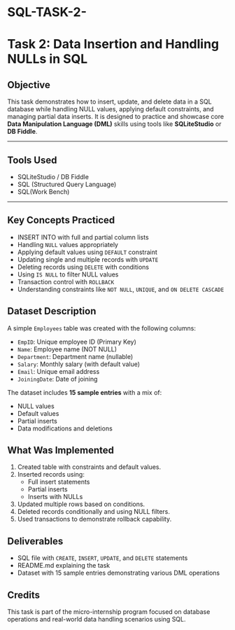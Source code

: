 # SQL-TASK-2-
#  Task 2: Data Insertion and Handling NULLs in SQL

##  Objective
This task demonstrates how to insert, update, and delete data in a SQL database while handling NULL values, applying default constraints, and managing partial data inserts. It is designed to practice and showcase core **Data Manipulation Language (DML)** skills using tools like **SQLiteStudio** or **DB Fiddle**.

---

##  Tools Used
- SQLiteStudio / DB Fiddle
- SQL (Structured Query Language)
- SQL(Work Bench)
---

##  Key Concepts Practiced
- INSERT INTO with full and partial column lists
- Handling `NULL` values appropriately
- Applying default values using `DEFAULT` constraint
- Updating single and multiple records with `UPDATE`
- Deleting records using `DELETE` with conditions
- Using `IS NULL` to filter NULL values
- Transaction control with `ROLLBACK`
- Understanding constraints like `NOT NULL`, `UNIQUE`, and `ON DELETE CASCADE`


##  Dataset Description
A simple `Employees` table was created with the following columns:
- `EmpID`: Unique employee ID (Primary Key)
- `Name`: Employee name (NOT NULL)
- `Department`: Department name (nullable)
- `Salary`: Monthly salary (with default value)
- `Email`: Unique email address
- `JoiningDate`: Date of joining

The dataset includes **15 sample entries** with a mix of:
- NULL values
- Default values
- Partial inserts
- Data modifications and deletions

##  What Was Implemented
1. Created table with constraints and default values.
2. Inserted records using:
   - Full insert statements
   - Partial inserts
   - Inserts with NULLs
3. Updated multiple rows based on conditions.
4. Deleted records conditionally and using NULL filters.
5. Used transactions to demonstrate rollback capability.

## Deliverables
-  SQL file with `CREATE`, `INSERT`, `UPDATE`, and `DELETE` statements
-  README.md explaining the task
-  Dataset with 15 sample entries demonstrating various DML operations

##  Credits
This task is part of the micro-internship program focused on database operations and real-world data handling scenarios using SQL.

